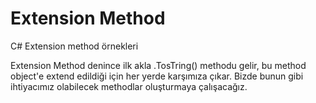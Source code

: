 # Extension Method
C# Extension method örnekleri

Extension Method denince ilk akla .TosTring() methodu gelir, bu method object'e extend edildiği için her yerde karşımıza çıkar. Bizde bunun gibi ihtiyacımız olabilecek methodlar oluşturmaya çalışacağız.
